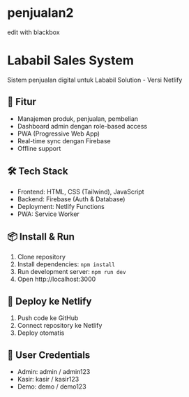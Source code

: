 # penjualan2
edit with blackbox

# Lababil Sales System

Sistem penjualan digital untuk Lababil Solution - Versi Netlify

## 🚀 Fitur
- Manajemen produk, penjualan, pembelian
- Dashboard admin dengan role-based access
- PWA (Progressive Web App)
- Real-time sync dengan Firebase
- Offline support

## 🛠 Tech Stack
- Frontend: HTML, CSS (Tailwind), JavaScript
- Backend: Firebase (Auth & Database)
- Deployment: Netlify Functions
- PWA: Service Worker

## 📦 Install & Run
1. Clone repository
2. Install dependencies: `npm install`
3. Run development server: `npm run dev`
4. Open http://localhost:3000

## 🚀 Deploy ke Netlify
1. Push code ke GitHub
2. Connect repository ke Netlify
3. Deploy otomatis

## 👥 User Credentials
- Admin: admin / admin123
- Kasir: kasir / kasir123
- Demo: demo / demo123

